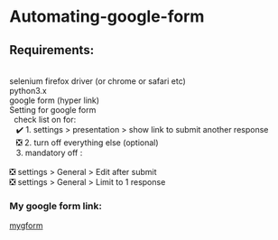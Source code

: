 # Automating-google-form

## Requirements: 
  </br>
  selenium firefox driver (or chrome or safari etc) </br>
  python3.x </br>
  google form (hyper link) </br>
  Setting for google form </br>
  &nbsp check list on for: </br>
     &nbsp;&nbsp; ✔️ 1. settings > presentation > show link to submit another response </br>
     &nbsp;&nbsp; ❎ 2. turn off everything else (optional) </br>
     &nbsp;&nbsp;  3. mandatory off : </br></br>
       ❎ settings > General > Edit after submit </br>
       ❎ settings > General > Limit to 1 response </br>
       
  ### My google form link: <br>
  [mygform](https://forms.gle/iyMMX6vGh1yMtBFw8)

      
